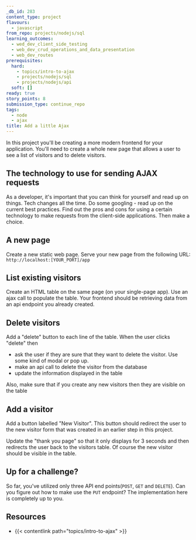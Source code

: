 ```yaml
---
_db_id: 283
content_type: project
flavours:
  - javascript
from_repo: projects/nodejs/sql
learning_outcomes:
  - wed_dev_client_side_testing
  - web_dev_crud_operations_and_data_presentation
  - web_dev_routes
prerequisites:
  hard:
    - topics/intro-to-ajax
    - projects/nodejs/sql
    - projects/nodejs/api
  soft: []
ready: true
story_points: 8
submission_type: continue_repo
tags:
  - node
  - ajax
title: Add a little Ajax
---
```


In this project you'll be creating a more modern frontend for your application. You'll need to create a whole new page that allows a user to see a list of visitors and to delete visitors.

## The technology to use for sending AJAX requests

As a developer, it's important that you can think for yourself and read up on things. Tech changes all the time.
Do some googling - read up on the current best practices. Find out the pros and cons for using a certain technology to make requests from the client-side applications. Then make a choice.

## A new page

Create a new static web page. Serve your new page from the following URL: `http://localhost:[YOUR_PORT]/app`

## List existing visitors

Create an HTML table on the same page (on your single-page app). Use an ajax call to populate the table. Your frontend should be retrieving data from an api endpoint you already created.

## Delete visitors

Add a "delete" button to each line of the table. When the user clicks "delete" then

- ask the user if they are sure that they want to delete the visitor. Use some kind of modal or pop up.
- make an api call to delete the visitor from the database
- update the information displayed in the table

Also, make sure that if you create any new visitors then they are visible on the table

## Add a visitor

Add a button labelled "New Visitor". This button should redirect the user to the new visitor form that was created in an earlier step in this project.

Update the "thank you page" so that it only displays for 3 seconds and then redirects the user back to the visitors table. Of course the new visitor should be visible in the table.

## Up for a challenge?

So far, you've utilized only three API end points(`POST`, `GET` and `DELETE`). Can you figure out how to make use the `PUT` endpoint? The implementation here is completely up to you.

## Resources

- {{< contentlink path="topics/intro-to-ajax" >}}
